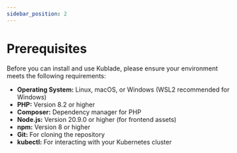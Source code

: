 ```yaml
---
sidebar_position: 2
---
```


# Prerequisites

Before you can install and use Kublade, please ensure your environment meets the following requirements:

- **Operating System:** Linux, macOS, or Windows (WSL2 recommended for Windows)
- **PHP:** Version 8.2 or higher
- **Composer:** Dependency manager for PHP
- **Node.js:** Version 20.9.0 or higher (for frontend assets)
- **npm:** Version 8 or higher
- **Git:** For cloning the repository
- **kubectl:** For interacting with your Kubernetes cluster
